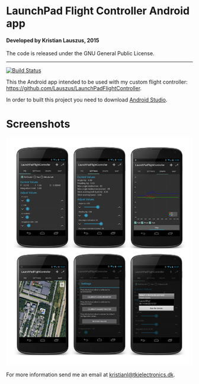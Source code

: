 # LaunchPad Flight Controller Android app
#### Developed by Kristian Lauszus, 2015

The code is released under the GNU General Public License.
_________
[![Build Status](https://travis-ci.org/Lauszus/LaunchPadFlightControllerAndroid.svg)](https://travis-ci.org/Lauszus/LaunchPadFlightControllerAndroid)

This the Android app intended to be used with my custom flight controller: https://github.com/Lauszus/LaunchPadFlightController.

In order to built this project you need to download [Android Studio](http://developer.android.com/sdk/index.html).

# Screenshots

![Screenshots](android_screenshots.png)

For more information send me an email at <kristianl@tkjelectronics.dk>.